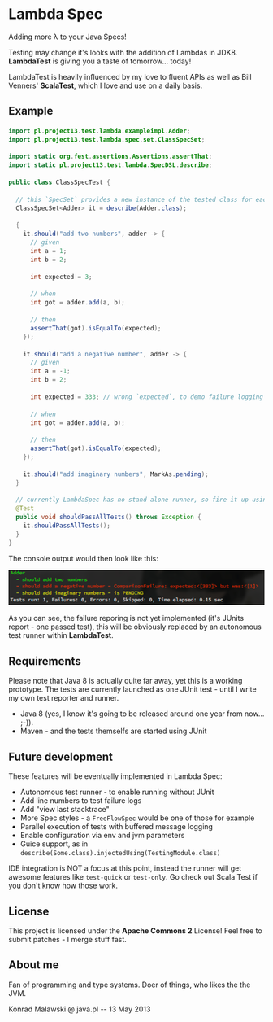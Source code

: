 Lambda Spec
===========

Adding more λ to your Java Specs!

Testing may change it's looks with the addition of Lambdas in JDK8.
**LambdaTest** is giving you a taste of tomorrow... today!

LambdaTest is heavily influenced by my love to fluent APIs as well as
Bill Venners' **ScalaTest**, which I love and use on a daily basis.

Example
-------

```java
import pl.project13.test.lambda.exampleimpl.Adder;
import pl.project13.test.lambda.spec.set.ClassSpecSet;

import static org.fest.assertions.Assertions.assertThat;
import static pl.project13.test.lambda.SpecDSL.describe;

public class ClassSpecTest {

  // this `SpecSet` provides a new instance of the tested class for each `should`
  ClassSpecSet<Adder> it = describe(Adder.class);

  {
    it.should("add two numbers", adder -> {
      // given
      int a = 1;
      int b = 2;

      int expected = 3;

      // when
      int got = adder.add(a, b);

      // then
      assertThat(got).isEqualTo(expected);
    });

    it.should("add a negative number", adder -> {
      // given
      int a = -1;
      int b = 2;

      int expected = 333; // wrong `expected`, to demo failure logging

      // when
      int got = adder.add(a, b);

      // then
      assertThat(got).isEqualTo(expected);
    });

    it.should("add imaginary numbers", MarkAs.pending);
  }

  // currently LambdaSpec has no stand alone runner, so fire it up using JUnit
  @Test
  public void shouldPassAllTests() throws Exception {
    it.shouldPassAllTests();
  }
}
```

The console output would then look like this:

![Example run](doc/example.png)

As you can see, the failure reporing is not yet implemented (it's JUnits report - one passed test),
this will be obviously replaced by an autonomous test runner within **LambdaTest**.

Requirements
------------

Please note that Java 8 is actually quite far away, yet this is a working prototype.
The tests are currently launched as one JUnit test - until I write my own test reporter and runner.

* Java 8 (yes, I know it's going to be released around one year from now... ;-)).
* Maven - and the tests themselfs are started using JUnit

Future development
------------------
These features will be eventually implemented in Lambda Spec:

* Autonomous test runner - to enable running without JUnit
* Add line numbers to test failure logs
* Add "view last stacktrace"
* More Spec styles - a `FreeFlowSpec` would be one of those for example
* Parallel execution of tests with buffered message logging
* Enable configuration via env and jvm parameters
* Guice support, as in `describe(Some.class).injectedUsing(TestingModule.class)`

IDE integration is NOT a focus at this point, instead the runner will get awesome features like `test-quick` or `test-only`.
Go check out Scala Test if you don't know how those work.

License
-------
This project is licensed under the **Apache Commons 2** License!
Feel free to submit patches - I merge stuff fast.

About me
--------
Fan of programming and type systems. Doer of things, who likes the the JVM.

Konrad Malawski @ java.pl -- 13 May 2013

